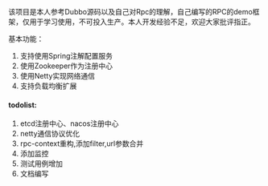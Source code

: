 该项目是本人参考Dubbo源码以及自己对Rpc的理解，自己编写的RPC的demo框架，仅用于学习使用，不可投入生产。本人开发经验不足，欢迎大家批评指正。

基本功能：

1. 支持使用Spring注解配置服务
2. 使用Zookeeper作为注册中心
3. 使用Netty实现网络通信
4. 支持负载均衡扩展

#### todolist:
1. etcd注册中心、nacos注册中心
2. netty通信协议优化
3. rpc-context重构,添加filter,url参数合并
4. 添加监控
5. 测试用例增加
4. 文档编写